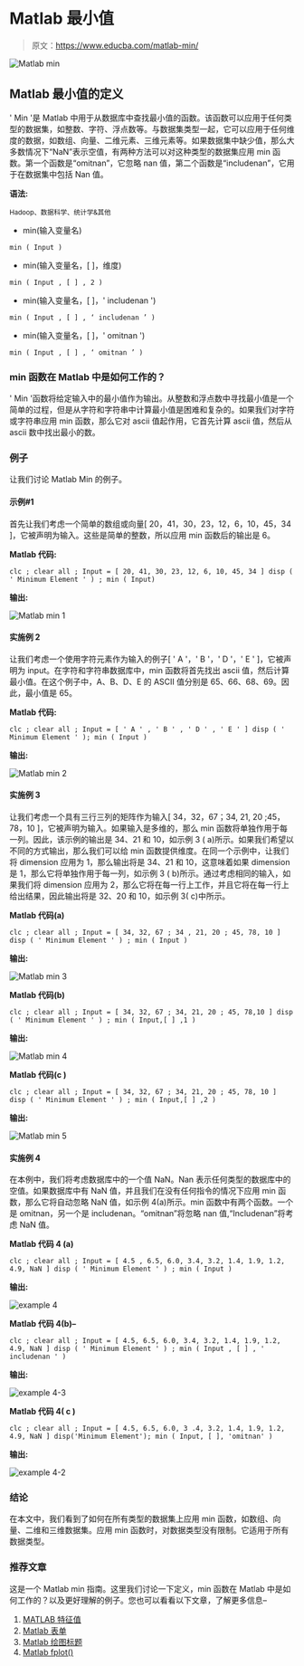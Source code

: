 # Matlab 最小值

> 原文：<https://www.educba.com/matlab-min/>

![Matlab min](img/fbb0e308e351ae950ac5056c08da3d2b.png)



## Matlab 最小值的定义

' Min '是 Matlab 中用于从数据库中查找最小值的函数。该函数可以应用于任何类型的数据集，如整数、字符、浮点数等。与数据集类型一起，它可以应用于任何维度的数据，如数组、向量、二维元素、三维元素等。如果数据集中缺少值，那么大多数情况下“NaN”表示空值，有两种方法可以对这种类型的数据集应用 min 函数。第一个函数是“omitnan”，它忽略 nan 值，第二个函数是“includenan”，它用于在数据集中包括 Nan 值。

**语法:**

<small>Hadoop、数据科学、统计学&其他</small>

*   min(输入变量名)

`min ( Input )`

*   min(输入变量名，[ ]，维度)

`min ( Input , [ ] , 2 )`

*   min(输入变量名，[ ]，' includenan ')

`min ( Input , [ ] , ‘ includenan ’ )`

*   min(输入变量名，[ ]，' omitnan ')

`min ( Input , [ ] , ‘ omitnan ’ )`

### min 函数在 Matlab 中是如何工作的？

' Min '函数将给定输入中的最小值作为输出。从整数和浮点数中寻找最小值是一个简单的过程，但是从字符和字符串中计算最小值是困难和复杂的。如果我们对字符或字符串应用 min 函数，那么它对 ascii 值起作用，它首先计算 ascii 值，然后从 ascii 数中找出最小的数。

### 例子

让我们讨论 Matlab Min 的例子。

#### 示例#1

首先让我们考虑一个简单的数组或向量[ 20，41，30，23，12，6，10，45，34 ]，它被声明为输入。这些是简单的整数，所以应用 min 函数后的输出是 6。

**Matlab 代码:**

`clc ;
clear all ;
Input = [ 20, 41, 30, 23, 12, 6, 10, 45, 34 ] disp ( ' Minimum Element ' ) ;
min ( Input)`

**输出:**

![Matlab min 1](img/c26a7dcc60ec3ed34944cf070a16de0d.png)



#### 实施例 2

让我们考虑一个使用字符元素作为输入的例子[ ' A '，' B '，' D '，' E ' ]，它被声明为 input。在字符和字符串数据库中，min 函数将首先找出 ascii 值，然后计算最小值。在这个例子中，A、B、D、E 的 ASCII 值分别是 65、66、68、69。因此，最小值是 65。

**Matlab 代码:**

`clc ;
clear all ;
Input = [ ' A ' , ' B ' , ' D ' , ' E ' ] disp ( ' Minimum Element ' );
min ( Input )`

**输出:**

![Matlab min 2](img/59c161be3fc5f2f980ecc8a7d0ca0c3d.png)



#### 实施例 3

让我们考虑一个具有三行三列的矩阵作为输入[ 34，32，67；34, 21, 20 ;45，78，10 ]，它被声明为输入。如果输入是多维的，那么 min 函数将单独作用于每一列。因此，该示例的输出是 34、21 和 10，如示例 3 ( a)所示。如果我们希望以不同的方式输出，那么我们可以给 min 函数提供维度。在同一个示例中，让我们将 dimension 应用为 1，那么输出将是 34、21 和 10，这意味着如果 dimension 是 1，那么它将单独作用于每一列，如示例 3 ( b)所示。通过考虑相同的输入，如果我们将 dimension 应用为 2，那么它将在每一行上工作，并且它将在每一行上给出结果，因此输出将是 32、20 和 10，如示例 3( c)中所示。

**Matlab 代码(a)**

`clc ;
clear all ;
Input = [ 34, 32, 67 ; 34 , 21, 20 ; 45, 78, 10 ] disp ( ' Minimum Element ' ) ;
min ( Input )`

**输出:**

![Matlab min 3](img/b1e64ce997f6f79178f03e3aa232767b.png)



**Matlab 代码(b)**

`clc ;
clear all ;
Input = [ 34, 32, 67 ; 34, 21, 20 ; 45, 78,10 ] disp ( ' Minimum Element ' ) ;
min ( Input,[ ] ,1 )`

**输出:**

![Matlab min 4](img/06b4965b394fc03be83baba82b162647.png)



**Matlab 代码(c )**

`clc ;
clear all ;
Input = [ 34, 32, 67 ; 34, 21, 20 ; 45, 78, 10 ] disp ( ' Minimum Element ' ) ;
min ( Input,[ ] ,2 )`

**输出:**

![Matlab min 5](img/8b871f3dae49afb0f56518ab121b30b7.png)



#### 实施例 4

在本例中，我们将考虑数据库中的一个值 NaN。Nan 表示任何类型的数据库中的空值。如果数据库中有 NaN 值，并且我们在没有任何指令的情况下应用 min 函数，那么它将自动忽略 NaN 值，如示例 4(a)所示。min 函数中有两个函数。一个是 omitnan，另一个是 includenan。“omitnan”将忽略 nan 值,“Includenan”将考虑 NaN 值。

**Matlab 代码 4 (a)**

`clc ;
clear all ;
Input = [ 4.5 , 6.5, 6.0, 3.4, 3.2, 1.4, 1.9, 1.2, 4.9, NaN ] disp ( ' Minimum Element ' ) ;
min ( Input )`

**输出:**

![example 4](img/cee7b8fb49e267d0271d66a72b26d5d5.png)



**Matlab 代码 4(b)–**

`clc ;
clear all ;
Input = [ 4.5, 6.5, 6.0, 3.4, 3.2, 1.4, 1.9, 1.2, 4.9, NaN ] disp ( ' Minimum Element ' ) ;
min ( Input , [ ] , ' includenan ' )`

**输出:**

![example 4-3](img/ddad35d8ea95e8c946ba61fcdcd13a40.png)



**Matlab 代码 4( c )**

`clc ;
clear all ;
Input = [ 4.5, 6.5, 6.0, 3 .4, 3.2, 1.4, 1.9, 1.2, 4.9, NaN ] disp('Minimum Element');
min ( Input, [ ], 'omitnan' )`

**输出:**

![example 4-2](img/e47188dca73f01fe4292450f15503d56.png)



### 结论

在本文中，我们看到了如何在所有类型的数据集上应用 min 函数，如数组、向量、二维和三维数据集。应用 min 函数时，对数据类型没有限制。它适用于所有数据类型。

### 推荐文章

这是一个 Matlab min 指南。这里我们讨论一下定义，min 函数在 Matlab 中是如何工作的？以及更好理解的例子。您也可以看看以下文章，了解更多信息–

1.  [MATLAB 特征值](https://www.educba.com/matlab-eigenvalues/)
2.  [Matlab 表单](https://www.educba.com/matlab-forms/)
3.  [Matlab 绘图标题](https://www.educba.com/matlab-plot-title/)
4.  [Matlab fplot()](https://www.educba.com/matlab-fplot/)





